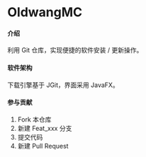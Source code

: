 # OldwangMC

#### 介绍
利用 Git 仓库，实现便捷的软件安装 / 更新操作。

#### 软件架构
下载引擎基于 JGit，界面采用 JavaFX。

#### 参与贡献

1.  Fork 本仓库
2.  新建 Feat_xxx 分支
3.  提交代码
4.  新建 Pull Request
